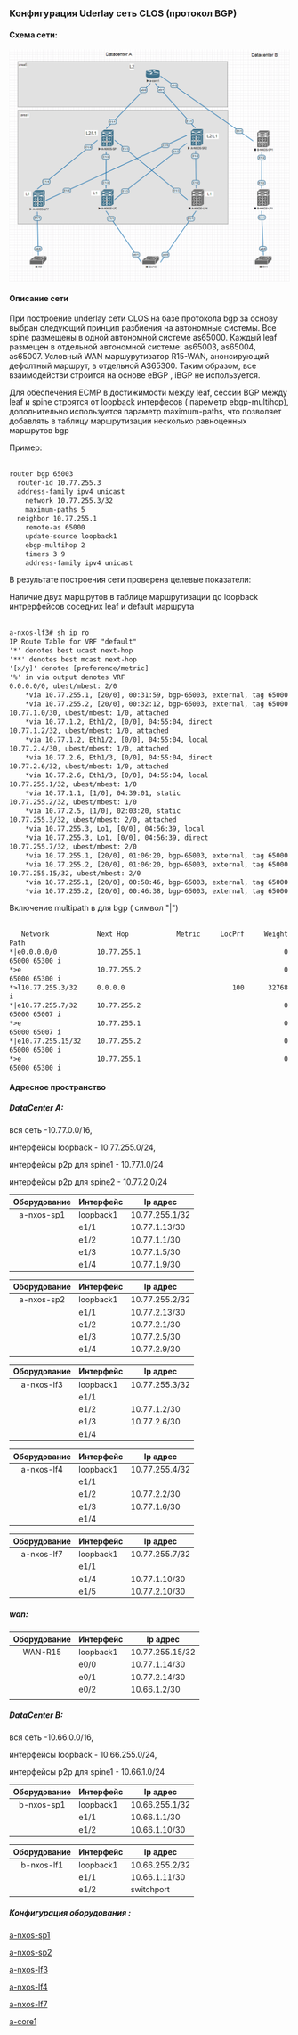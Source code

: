 ### 					  						Конфигурация Uderlay сеть СLOS  (протокол BGP)	



#### Схема сети:

![](https://github.com/dmn111/otus1/blob/master/underlay%20bgp/%D0%A1%D1%85%D0%B5%D0%BC%D0%B0%20BGP%20%D0%B4%D0%BB%D1%8F%20underlay%20%D1%81%D0%B5%D1%82%D0%B8%20CLOS.PNG)

#### Описание сети

При построение underlay  сети  CLOS   на базе протокола bgp  за основу выбран следующий принцип разбиения на автономные системы. Все spine размещены в одной автономной системе as65000. Каждый leaf  размещен в отдельной автономной системе: as65003, as65004, as65007. Условный WAN маршурутизатор R15-WAN, анонсирующий дефолтный маршрут,  в отдельной AS65300. Таким образом,  все взаимодействи строится на основе eBGP , iBGP не используется.

Для обеспечения ECMP в достижимости  между leaf,  сессии BGP между leaf и spine строятся от loopback интерфесов ( пареметр ebgp-multihop), дополнительно используется параметр maximum-paths, что позволяет добавлять в таблицу маршрутизации несколько равноценных маршрутов bgp  

Пример:

<pre><code>
router bgp 65003
  router-id 10.77.255.3
  address-family ipv4 unicast
    network 10.77.255.3/32
    maximum-paths 5
  neighbor 10.77.255.1
    remote-as 65000
    update-source loopback1
    ebgp-multihop 2
    timers 3 9
    address-family ipv4 unicast
</code></pre>

В результате построения сети проверена целевые показатели:

Наличие  двух маршрутов в таблице маршрутизации до loopback интрерфейсов соседних leaf  и  default маршрута
<pre><code>
a-nxos-lf3# sh ip ro
IP Route Table for VRF "default"
'*' denotes best ucast next-hop
'**' denotes best mcast next-hop
'[x/y]' denotes [preference/metric]
'%<string>' in via output denotes VRF <string>
0.0.0.0/0, ubest/mbest: 2/0
    *via 10.77.255.1, [20/0], 00:31:59, bgp-65003, external, tag 65000
    *via 10.77.255.2, [20/0], 00:32:12, bgp-65003, external, tag 65000
10.77.1.0/30, ubest/mbest: 1/0, attached
    *via 10.77.1.2, Eth1/2, [0/0], 04:55:04, direct
10.77.1.2/32, ubest/mbest: 1/0, attached
    *via 10.77.1.2, Eth1/2, [0/0], 04:55:04, local
10.77.2.4/30, ubest/mbest: 1/0, attached
    *via 10.77.2.6, Eth1/3, [0/0], 04:55:04, direct
10.77.2.6/32, ubest/mbest: 1/0, attached
    *via 10.77.2.6, Eth1/3, [0/0], 04:55:04, local
10.77.255.1/32, ubest/mbest: 1/0
    *via 10.77.1.1, [1/0], 04:39:01, static
10.77.255.2/32, ubest/mbest: 1/0
    *via 10.77.2.5, [1/0], 02:03:20, static
10.77.255.3/32, ubest/mbest: 2/0, attached
    *via 10.77.255.3, Lo1, [0/0], 04:56:39, local
    *via 10.77.255.3, Lo1, [0/0], 04:56:39, direct
10.77.255.7/32, ubest/mbest: 2/0
    *via 10.77.255.1, [20/0], 01:06:20, bgp-65003, external, tag 65000
    *via 10.77.255.2, [20/0], 01:06:20, bgp-65003, external, tag 65000
10.77.255.15/32, ubest/mbest: 2/0
    *via 10.77.255.1, [20/0], 00:58:46, bgp-65003, external, tag 65000
    *via 10.77.255.2, [20/0], 00:46:38, bgp-65003, external, tag 65000
</code></pre>
Включение multipath в  для bgp ( символ "|")
<pre><code>
   Network            Next Hop            Metric     LocPrf     Weight Path
*|e0.0.0.0/0          10.77.255.1                                    0 65000 65300 i
*>e                   10.77.255.2                                    0 65000 65300 i
*>l10.77.255.3/32     0.0.0.0                           100      32768 i
*|e10.77.255.7/32     10.77.255.2                                    0 65000 65007 i
*>e                   10.77.255.1                                    0 65000 65007 i
*|e10.77.255.15/32    10.77.255.2                                    0 65000 65300 i
*>e                   10.77.255.1                                    0 65000 65300 i
</code></pre>




#### Адресное пространство

##### DataCenter A:   

вся сеть -10.77.0.0/16,   

интерфейсы loopback  - 10.77.255.0/24, 

интерфейсы p2p  для spine1  - 10.77.1.0/24 

интерфейсы p2p  для spine2  - 10.77.2.0/24 

| Оборудование | Интерфейс | Ip адрес       |
| :----------: | --------- | -------------- |
|  a-nxos-sp1  | loopback1 | 10.77.255.1/32 |
|              | e1/1      | 10.77.1.13/30  |
|              | e1/2      | 10.77.1.1/30   |
|              | e1/3      | 10.77.1.5/30   |
|              | e1/4      | 10.77.1.9/30   |


| Оборудование | Интерфейс | Ip адрес       |
| :----------: | --------- | -------------- |
|  a-nxos-sp2  | loopback1 | 10.77.255.2/32 |
|              | e1/1      | 10.77.2.13/30  |
|              | e1/2      | 10.77.2.1/30   |
|              | e1/3      | 10.77.2.5/30   |
|              | e1/4      | 10.77.2.9/30   |

| Оборудование | Интерфейс | Ip адрес       |
| :----------: | --------- | -------------- |
|  a-nxos-lf3  | loopback1 | 10.77.255.3/32 |
|              | e1/1      |                |
|              | e1/2      | 10.77.1.2/30   |
|              | e1/3      | 10.77.2.6/30   |
|              | e1/4      |                |

| Оборудование | Интерфейс | Ip адрес       |
| :----------: | --------- | -------------- |
|  a-nxos-lf4  | loopback1 | 10.77.255.4/32 |
|              | e1/1      |                |
|              | e1/2      | 10.77.2.2/30   |
|              | e1/3      | 10.77.1.6/30   |
|              | e1/4      |                |

| Оборудование | Интерфейс | Ip адрес       |
| :----------: | --------- | -------------- |
|  a-nxos-lf7  | loopback1 | 10.77.255.7/32 |
|              | e1/1      |                |
|              | e1/4      | 10.77.1.10/30  |
|              | e1/5      | 10.77.2.10/30  |

##### wan: 

| Оборудование | Интерфейс | Ip адрес        |
| :----------: | --------- | --------------- |
|   WAN-R15    | loopback1 | 10.77.255.15/32 |
|              | e0/0      | 10.77.1.14/30   |
|              | e0/1      | 10.77.2.14/30   |
|              | e0/2      | 10.66.1.2/30    |
|              |           |                 |

##### DataCenter  B:   

вся сеть -10.66.0.0/16, 

интерфейсы loopback  - 10.66.255.0/24, 

интерфейсы p2p  для spine1 - 10.66.1.0/24 

| Оборудование | Интерфейс | Ip адрес       |
| :----------: | --------- | -------------- |
|  b-nxos-sp1  | loopback1 | 10.66.255.1/32 |
|              | e1/1      | 10.66.1.1/30   |
|              | e1/2      | 10.66.1.10/30  |

| Оборудование | Интерфейс | Ip адрес       |
| :----------: | --------- | -------------- |
|  b-nxos-lf1  | loopback1 | 10.66.255.2/32 |
|              | e1/1      | 10.66.1.11/30  |
|              | e1/2      | switchport     |



##### Конфигурация оборудования :

[a-nxos-sp1](https://github.com/dmn111/otus1/blob/master/underlay%20bgp/a-nxos-sp1.conf.md)

[a-nxos-sp2](https://github.com/dmn111/otus1/blob/master/underlay%20bgp/a-nxos-sp2.conf.md)

[a-nxos-lf3](https://github.com/dmn111/otus1/blob/master/underlay%20bgp/a-nxos-lf3.conf.md)

[a-nxos-lf4](https://github.com/dmn111/otus1/blob/master/underlay%20bgp/a-nxos-lf4.conf.md)

[a-nxos-lf7](https://github.com/dmn111/otus1/blob/master/underlay%20bgp/a-nxos-lf7.conf.md)

[a-core1](https://github.com/dmn111/otus1/blob/master/underlay%20bgp/a-core1.conf.md)
